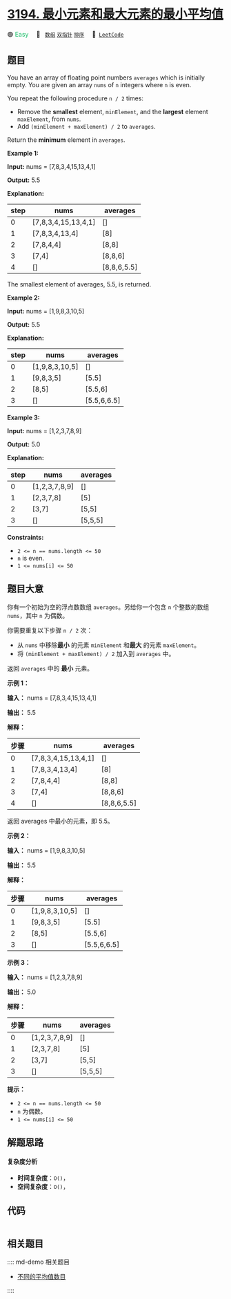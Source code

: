 # [3194. 最小元素和最大元素的最小平均值](https://leetcode.com/problems/minimum-average-of-smallest-and-largest-elements)

🟢 <font color=#15bd66>Easy</font>&emsp; 🔖&ensp; [`数组`](/leetcode/outline/tag/array.md) [`双指针`](/leetcode/outline/tag/two-pointers.md) [`排序`](/leetcode/outline/tag/sorting.md)&emsp; 🔗&ensp;[`LeetCode`](https://leetcode.com/problems/minimum-average-of-smallest-and-largest-elements)


## 题目

You have an array of floating point numbers `averages` which is initially
empty. You are given an array `nums` of `n` integers where `n` is even.

You repeat the following procedure `n / 2` times:

  * Remove the **smallest** element, `minElement`, and the **largest** element `maxElement`, from `nums`.
  * Add `(minElement + maxElement) / 2` to `averages`.

Return the **minimum** element in `averages`.



**Example 1:**

**Input:** nums = [7,8,3,4,15,13,4,1]

**Output:** 5.5

**Explanation:**

step | nums | averages  
---|---|---  
0 | [7,8,3,4,15,13,4,1] | []  
1 | [7,8,3,4,13,4] | [8]  
2 | [7,8,4,4] | [8,8]  
3 | [7,4] | [8,8,6]  
4 | [] | [8,8,6,5.5]  
The smallest element of averages, 5.5, is returned.

**Example 2:**

**Input:** nums = [1,9,8,3,10,5]

**Output:** 5.5

**Explanation:**

step | nums | averages  
---|---|---  
0 | [1,9,8,3,10,5] | []  
1 | [9,8,3,5] | [5.5]  
2 | [8,5] | [5.5,6]  
3 | [] | [5.5,6,6.5]  
  
**Example 3:**

**Input:** nums = [1,2,3,7,8,9]

**Output:** 5.0

**Explanation:**

step | nums | averages  
---|---|---  
0 | [1,2,3,7,8,9] | []  
1 | [2,3,7,8] | [5]  
2 | [3,7] | [5,5]  
3 | [] | [5,5,5]  
  


**Constraints:**

  * `2 <= n == nums.length <= 50`
  * `n` is even.
  * `1 <= nums[i] <= 50`


## 题目大意

你有一个初始为空的浮点数数组 `averages`。另给你一个包含 `n` 个整数的数组 `nums`，其中 `n` 为偶数。

你需要重复以下步骤 `n / 2` 次：

  * 从 `nums` 中移除**最小** 的元素 `minElement` 和**最大** 的元素 `maxElement`。
  * 将 `(minElement + maxElement) / 2` 加入到 `averages` 中。

返回 `averages` 中的 **最小** 元素。



**示例 1：**

**输入：** nums = [7,8,3,4,15,13,4,1]

**输出：** 5.5

**解释：**

步骤 | nums | averages  
---|---|---  
0 | [7,8,3,4,15,13,4,1] | []  
1 | [7,8,3,4,13,4] | [8]  
2 | [7,8,4,4] | [8,8]  
3 | [7,4] | [8,8,6]  
4 | [] | [8,8,6,5.5]  
返回 averages 中最小的元素，即 5.5。

**示例 2：**

**输入：** nums = [1,9,8,3,10,5]

**输出：** 5.5

**解释：**

步骤 | nums | averages  
---|---|---  
0 | [1,9,8,3,10,5] | []  
1 | [9,8,3,5] | [5.5]  
2 | [8,5] | [5.5,6]  
3 | [] | [5.5,6,6.5]  
  
**示例 3：**

**输入：** nums = [1,2,3,7,8,9]

**输出：** 5.0

**解释：**

步骤 | nums | averages  
---|---|---  
0 | [1,2,3,7,8,9] | []  
1 | [2,3,7,8] | [5]  
2 | [3,7] | [5,5]  
3 | [] | [5,5,5]  
  


**提示：**

  * `2 <= n == nums.length <= 50`
  * `n` 为偶数。
  * `1 <= nums[i] <= 50`


## 解题思路

#### 复杂度分析

- **时间复杂度**：`O()`，
- **空间复杂度**：`O()`，

## 代码

```javascript

```

## 相关题目

:::: md-demo 相关题目
- [不同的平均值数目](https://leetcode.com/problems/number-of-distinct-averages)

::::
